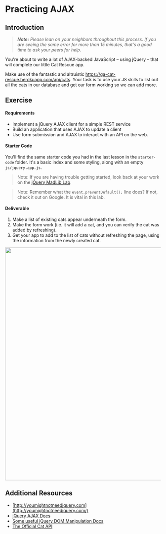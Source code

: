 <!---
title: Practicing AJAX
type: Lab
duration: "1:25"
creator:
    name: Micah Rich
    city: LA
competencies: Front-end intro
--->

# Practicing AJAX

## Introduction

<!--Differentiate by fist-to-five -->

> ***Note:*** _Please lean on your neighbors throughout this process.  If you are seeing the same error for more than 15 minutes, that's a good time to ask your peers for help._

You're about to write a lot of AJAX-backed JavaScript – using jQuery – that will complete our little Cat Rescue app.

Make use of the fantastic and altruistic https://ga-cat-rescue.herokuapp.com/api/cats.  Your task is to use your JS skills to list out all the cats in our database and get our form working so we can add more.

## Exercise

#### Requirements

- Implement a jQuery AJAX client for a simple REST service
- Build an application that uses AJAX to update a client
- Use form submission and AJAX to interact with an API on the web.

#### Starter Code

You'll find the same starter code you had in the last lesson in the `starter-code` folder. It's a basic index and some styling, along with an empty `js/jquery.app.js`.

> Note: If you are having trouble getting started, look back at your work on the [jQuery MadLib Lab](https://github.com/den-materials/css-html-forms-lab).

> Note: Remember what the `event.preventDefault();` line does?  If not, check it out on Google.  It is vital in this lab.

#### Deliverable

1. Make a list of existing cats appear underneath the form.
2. Make the form work (i.e. it will add a cat, and you can verify the cat was added by refreshing).
3. Get your app to add to the list of cats without refreshing the page, using the information from the newly created cat.

<img width="752" src="assets/catRescueList.png">

## Additional Resources

- [http://youmightnotneedjquery.com](http://youmightnotneedjquery.com/)
- [jQuery AJAX Docs](http://api.jquery.com/jquery.ajax/)
- [Some useful jQuery DOM Manipulation Docs](http://api.jquery.com/prepend/)
- [The Official Cat API](https://ga-cat-rescue.herokuapp.com/api/cats)
